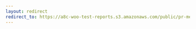 ```yaml
---
layout: redirect
redirect_to: https://a8c-woo-test-reports.s3.amazonaws.com/public/pr-merge/39351/e2e/index.html
---
```

